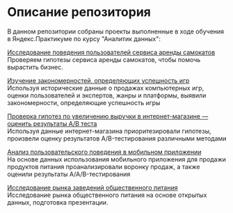 # Описание репозитория
В данном репозитории собраны проекты выполненные в ходе обучения в Яндекс.Практикуме по курсу "Аналитик данных":

[Исследование поведения пользователей сервиса аренды самокатов](https://github.com/dvechkanova/training-projects/tree/main/Статистический%20анализ%20данных)  
Проверяем гипотезы сервиса аренды самокатов, чтобы помочь вырастить бизнес.

[Изучение закономерностей, определяющих успешность игр](https://github.com/dvechkanova/training-projects/tree/main/Сборный%20проект%201#изучение-закономерностей-определяющих-успешность-игр)  
Используя исторические данные о продажах компьютерных игр, оценки пользователей и экспертов, жанры и платформы, выявили закономерности, определяющие успешность игры

[Проверка гипотез по увеличению выручки в интернет-магазине — оценить результаты A/B теста](https://github.com/dvechkanova/training-projects/tree/main/Принятие%20решений%20в%20бизнесе)  
Используя данные интернет-магазина приоритезировали гипотезы, произвели оценку результатов A/B-тестирования различными методами

[Анализ пользовательского поведения в мобильном приложении](https://github.com/dvechkanova/training-projects/tree/main/Сборный%20проект%202)  
На основе данных использования мобильного приложения для продажи продуктов питания проанализировали воронку продаж, а также оценили результаты A/A/B-тестирования

[Исследование рынка заведений общественного питания](https://github.com/dvechkanova/training-projects/tree/main/Исследование%20рынка%20общественного%20питания)  
Исследование рынка общественного питания на основе открытых данных, подготовка презентации.
